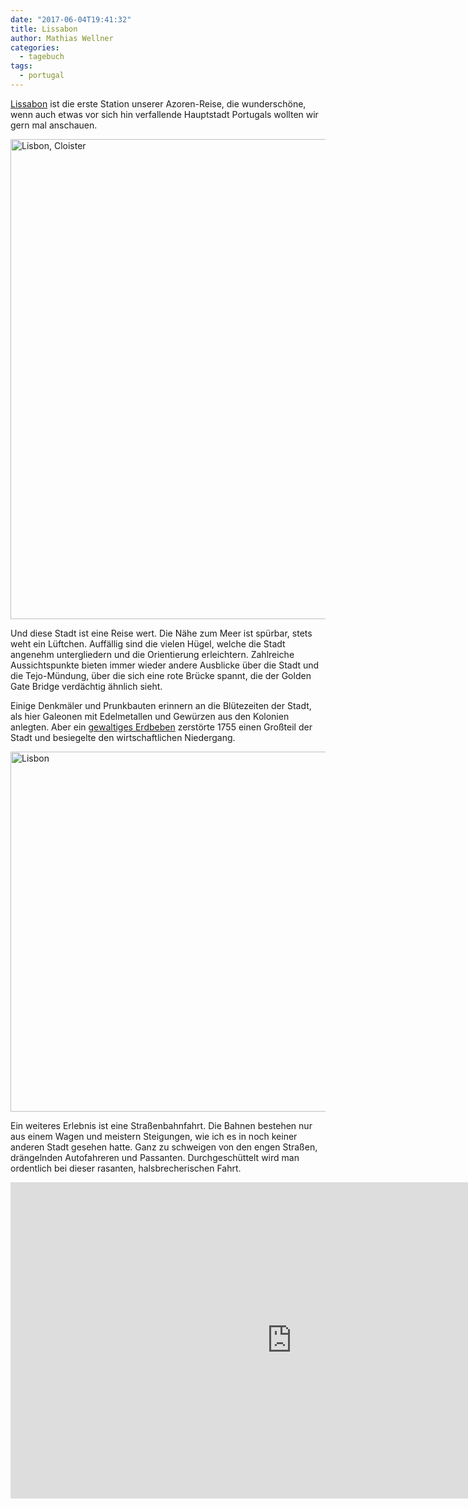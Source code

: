 ```yaml
---
date: "2017-06-04T19:41:32"
title: Lissabon
author: Mathias Wellner
categories:
  - tagebuch
tags:
  - portugal
---
```

[Lissabon](https://de.wikipedia.org/wiki/Lissabon) ist die erste Station unserer Azoren-Reise, die wunderschöne, wenn auch
etwas vor sich hin verfallende Hauptstadt Portugals wollten wir gern mal anschauen. 

<a data-flickr-embed="true"  href="https://www.flickr.com/photos/mwellner/34734023624/in/dateposted-public/" title="Lisbon, Cloister"><img src="https://c1.staticflickr.com/5/4210/34734023624_0ff8e12119_b.jpg" width="1024" height="768" alt="Lisbon, Cloister"></a><script async src="//embedr.flickr.com/assets/client-code.js" charset="utf-8"></script>

Und diese Stadt ist eine Reise wert. Die Nähe zum Meer ist spürbar, stets weht ein Lüftchen. 
Auffällig sind die vielen Hügel, welche die Stadt angenehm untergliedern und die Orientierung erleichtern. 
Zahlreiche Aussichtspunkte bieten immer wieder andere Ausblicke über die Stadt und die Tejo-Mündung, über die sich eine 
rote Brücke spannt, die der Golden Gate Bridge verdächtig ähnlich sieht. 

Einige Denkmäler und Prunkbauten erinnern an die Blütezeiten der Stadt, als hier Galeonen mit Edelmetallen und Gewürzen aus
den Kolonien anlegten. Aber ein [gewaltiges Erdbeben](https://www.nzz.ch/articleD8ZKG-1.179484) zerstörte 1755 einen Großteil 
der Stadt und besiegelte den wirtschaftlichen Niedergang. 

<a data-flickr-embed="true"  href="https://www.flickr.com/photos/mwellner/34734022124/in/dateposted-public/" title="Lisbon"><img src="https://c1.staticflickr.com/5/4260/34734022124_ae63df8bd1_b.jpg" width="1024" height="576" alt="Lisbon"></a><script async src="//embedr.flickr.com/assets/client-code.js" charset="utf-8"></script>

Ein weiteres Erlebnis ist eine Straßenbahnfahrt. Die Bahnen bestehen nur aus einem Wagen und meistern Steigungen, wie ich es 
in noch keiner anderen Stadt gesehen hatte. Ganz zu schweigen von den engen Straßen, drängelnden Autofahreren und Passanten. 
Durchgeschüttelt wird man ordentlich bei dieser rasanten, halsbrecherischen Fahrt. 

<iframe src="https://player.vimeo.com/video/223357298?title=0&byline=0&portrait=0" width="900" height="506" frameborder="0" webkitallowfullscreen mozallowfullscreen allowfullscreen></iframe>